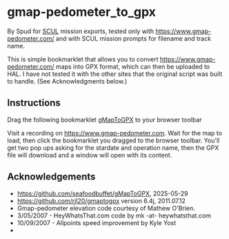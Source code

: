 # gmap-pedometer_to_gpx

By Spud for [SCUL](https://scul.org/) mission exports, tested only with
https://www.gmap-pedometer.com/ and with SCUL mission prompts for filename 
and track name.

This is simple bookmarklet that allows you to convert https://www.gmap-pedometer.com/ maps into GPX format, which can then be uploaded to HAL. I have not tested it with the other sites that the original script was built to handle. (See Acknowledgments below.)

## Instructions

Drag the following bookmarklet <a href="javascript:(function()%7Bvar script%3Ddocument.createElement(%27script%27)%3Bscript.src%3D%27http://spud.github.io/gmap-pedometer_to_gpx.js.js%27%3Bdocument.getElementsByTagName(%27head%27)%5B0%5D.appendChild(script)%3B%7D)()">gMapToGPX</a> to your browser toolbar

Visit a recording on https://www.gmap-pedometer.com. Wait for the map to load, then click the bookmarklet you dragged to the browser toolbar. You'll get two pop ups asking for the stardate and operation name, then the GPX file will download and a window will open with its content.

## Acknowledgements

* https://github.com/seafoodbuffet/gMapToGPX, 2025-05-29
* https://github.com/rjl20/gmaptogpx version 6.4j, 2011.07.12
* Gmap-pedometer elevation code courtesy of Mathew O'Brien.
* 3/05/2007 - HeyWhatsThat.com code by mk -at- heywhatsthat.com
* 10/09/2007 - Allpoints speed improvement by Kyle Yost
* 